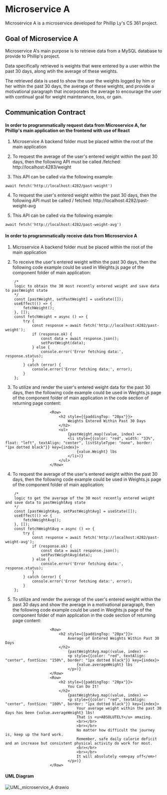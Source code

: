 # Microservice A
Microservice A is a microservice developed for Phillip Ly's CS 361 project. 

## Goal of Microservice A

Microservice A's main purpose is to retrieve data from a MySQL database to provide to Phillip's project.

Data specifically retrieved is weights that were entered by a user within the past 30 days, along wtih the average of these weights.

The retrieved data is used to show the user the weights logged by him or her within the past 30 days, the average of these weights, and provide a motivational paragraph that incorporates the average to encourage the user with continual goal for weight maintenance, loss, or gain.

## Communication Contract

<h4>In order to programmatically <b>request</b> data from Microservice A, for Phillip's main application on the frontend with use of React</h4>

1) Microservice A backend folder must be placed within the root of the main application

2) To request the average of the user's entered weight within the past 30 days, then the following API must be called /fetched:  http://localhost:4283/weight

3) This API can be called via the following example:
```
await fetch('http://localhost:4282/past-weight')
```

4) To request the user's entered weight within the past 30 days, then the following API must be called / fetched:  http://localhost:4282/past-weight-avg

5) This API can be called via the following example:
```
await fetch('http://localhost:4282/past-weight-avg')
```

<h4>In order to programmatically <b>receive</b> data from Microservice A</h4>

1) Microservice A backend folder must be placed within the root of the main application

2) To receive the user's entered weight within the past 30 days, then the following code example could be used in Weights.js page of the component folder of main application:
```
    /*
    logic to obtain the 30 most recently entered weight and save data to pastWeight state
    */
    const [pastWeight, setPastWeight] = useState([]);
    useEffect(() => {
        fetchWeight();
    }, []);
    const fetchWeight = async () => {
        try {
            const response = await fetch('http://localhost:4282/past-weight');
            if (response.ok) {
                const data = await response.json();
                setPastWeight(data);
            } else {
                console.error('Error fetching data:', response.status);
            }
        } catch (error) {
            console.error('Error fetching data:', error);
        }
    };
```

3) To utilize and render the user's entered weight data for the past 30 days, then the following code example could be used in Weights.js page of the component folder of main application in the code section of returning page content:
```
                    <Row>
                        <h2 style={{paddingTop: "20px"}}>
                            Weights Entered Within Past 30 Days
                        </h2>
                        <ul>
                            {pastWeight.map((value, index) => 
                            <li style={{color: "red", width: "33%", float: "left", textAlign: "center", listStyleType: "none", border: "1px dotted black"}} key={index}>
                                {value.Weight} lbs
                            </li>)}
                        </ul>
                    </Row>
```

4) To request the average of the user's entered weight within the past 30 days, then the following code example could be used in Weights.js page of the component folder of main application:
```
    /*
    logic to get the average of the 30 most recently entered weight and save data to pastWeightAvg state
    */
    const [pastWeightAvg, setPastWeightAvg] = useState([]);
    useEffect(() => {
        fetchWeightAvg();
    }, []);
    const fetchWeightAvg = async () => {
        try {
            const response = await fetch('http://localhost:4282/past-weight-avg');
            if (response.ok) {
                const data = await response.json();
                setPastWeightAvg(data);
            } else {
                console.error('Error fetching data:', response.status);
            }
        } catch (error) {
            console.error('Error fetching data:', error);
        }
    };
```

5) To utilize and render the average of the user's entered weight within the past 30 days and show the average in a motivational paragraph, then the following code example could be used in Weights.js page of the component folder of main application in the code section of returning page content:
```
                    <Row>
                        <h2 style={{paddingTop: "20px"}}>
                            Average of Entered Weights Within Past 30 Days
                        </h2>
                            {pastWeightAvg.map((value, index) => 
                            <p style={{color: "red", textAlign: "center", fontSize: "150%", border: "1px dotted black"}} key={index}>
                                {value.averageWeight} lbs
                            </p>)}
                    </Row>
                    <Row>
                        <h2 style={{paddingTop: "20px"}}>
                            You Can Do It!
                        </h2>
                            {pastWeightAvg.map((value, index) => 
                            <p style={{color: "red", textAlign: "center", fontSize: "100%", border: "1px dotted black"}} key={index}>
                                Your average weight within the past 30 days has been {value.averageWeight} lbs!
                                That is <u>ABSOLUTELY</u> amazing. 
                                <br></br>
                                <br></br>
                                No matter how difficult the journey is, keep up the hard work.
                                Remember, safe daily calorie deficit and an increase but consistent physical activity do work for most.
                                <br></br>
                                <br></br>
                                It will absolutely <em>pay off</em>!
                            </p>)}
                    </Row>
```

<h4>UML Diagram</h4>

![UML_microservice_A drawio](https://github.com/tonguyen9295/cs361-microservice-a/assets/91217918/ebb147bc-07d0-4f95-a1cd-96e3433a2591)
